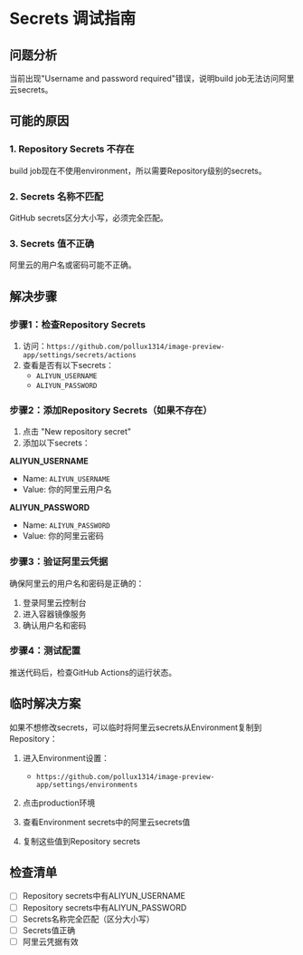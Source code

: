 # Secrets 调试指南

## 问题分析
当前出现"Username and password required"错误，说明build job无法访问阿里云secrets。

## 可能的原因

### 1. Repository Secrets 不存在
build job现在不使用environment，所以需要Repository级别的secrets。

### 2. Secrets 名称不匹配
GitHub secrets区分大小写，必须完全匹配。

### 3. Secrets 值不正确
阿里云的用户名或密码可能不正确。

## 解决步骤

### 步骤1：检查Repository Secrets
1. 访问：`https://github.com/pollux1314/image-preview-app/settings/secrets/actions`
2. 查看是否有以下secrets：
   - `ALIYUN_USERNAME`
   - `ALIYUN_PASSWORD`

### 步骤2：添加Repository Secrets（如果不存在）
1. 点击 "New repository secret"
2. 添加以下secrets：

**ALIYUN_USERNAME**
- Name: `ALIYUN_USERNAME`
- Value: 你的阿里云用户名

**ALIYUN_PASSWORD**
- Name: `ALIYUN_PASSWORD`
- Value: 你的阿里云密码

### 步骤3：验证阿里云凭据
确保阿里云的用户名和密码是正确的：
1. 登录阿里云控制台
2. 进入容器镜像服务
3. 确认用户名和密码

### 步骤4：测试配置
推送代码后，检查GitHub Actions的运行状态。

## 临时解决方案

如果不想修改secrets，可以临时将阿里云secrets从Environment复制到Repository：

1. 进入Environment设置：
   - `https://github.com/pollux1314/image-preview-app/settings/environments`

2. 点击production环境

3. 查看Environment secrets中的阿里云secrets值

4. 复制这些值到Repository secrets

## 检查清单
- [ ] Repository secrets中有ALIYUN_USERNAME
- [ ] Repository secrets中有ALIYUN_PASSWORD
- [ ] Secrets名称完全匹配（区分大小写）
- [ ] Secrets值正确
- [ ] 阿里云凭据有效 